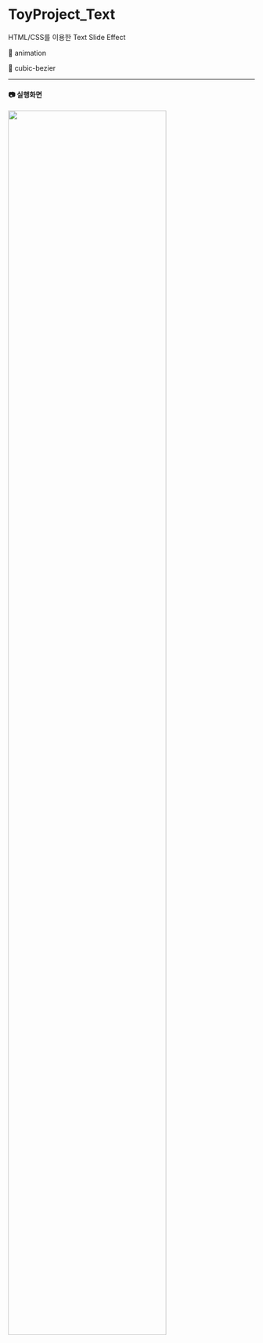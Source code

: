 # ToyProject_Text

HTML/CSS를 이용한 Text Slide Effect



:pushpin: animation

:pushpin: cubic-bezier

-----
#### 📷 실행화면


<img width="80%" src="https://github.com/OhHyeonJu0415/ToyProject/assets/71424881/7fc9868b-83eb-406c-a3c3-a1e759db3cbe"/>

